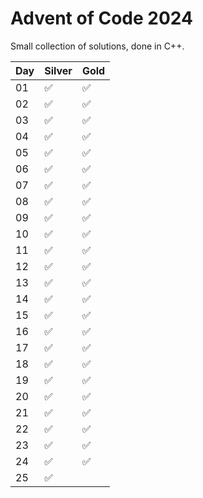 # Advent of Code 2024

Small collection of solutions, done in C++.

| Day |       Silver       |        Gold        |
|-----|--------------------|--------------------|
|  01 | :white_check_mark: | :white_check_mark: |
|  02 | :white_check_mark: | :white_check_mark: |
|  03 | :white_check_mark: | :white_check_mark: |
|  04 | :white_check_mark: | :white_check_mark: |
|  05 | :white_check_mark: | :white_check_mark: |
|  06 | :white_check_mark: | :white_check_mark: |
|  07 | :white_check_mark: | :white_check_mark: |
|  08 | :white_check_mark: | :white_check_mark: |
|  09 | :white_check_mark: | :white_check_mark: |
|  10 | :white_check_mark: | :white_check_mark: |
|  11 | :white_check_mark: | :white_check_mark: |
|  12 | :white_check_mark: | :white_check_mark: |
|  13 | :white_check_mark: | :white_check_mark: |
|  14 | :white_check_mark: | :white_check_mark: |
|  15 | :white_check_mark: | :white_check_mark: |
|  16 | :white_check_mark: | :white_check_mark: |
|  17 | :white_check_mark: | :white_check_mark: |
|  18 | :white_check_mark: | :white_check_mark: |
|  19 | :white_check_mark: | :white_check_mark: |
|  20 | :white_check_mark: | :white_check_mark: |
|  21 | :white_check_mark: | :white_check_mark: |
|  22 | :white_check_mark: | :white_check_mark: |
|  23 | :white_check_mark: | :white_check_mark: |
|  24 | :white_check_mark: | :white_check_mark: |
|  25 | :white_check_mark: |                    |

